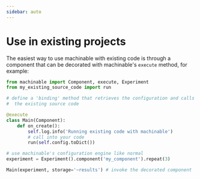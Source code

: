```yaml
---
sidebar: auto
---
```


# Use in existing projects

The easiest way to use machinable with existing code is through a component that can be decorated with machinable's ``execute`` method, for example: 

```python
from machinable import Component, execute, Experiment
from my_existing_source_code import run

# define a 'binding' method that retrieves the configuration and calls into 
#  the existing source code

@execute
class Main(Component):
    def on_create():
        self.log.info('Running existing code with machinable')
        # call into your code
        run(self.config.toDict())

# use machinable's configuration engine like normal 
experiment = Experiment().component('my_component').repeat(3)

Main(experiment, storage='~results') # invoke the decorated component
